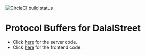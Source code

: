 ![CircleCI build status](https://circleci.com/gh/delta/dalal-street-proto.png)

# Protocol Buffers for DalalStreet
- Click [here](https://github.com/delta/dalal-street-server) for the server code.
- Click [here](https://github.com/delta/dalal-street-web) for the frontend code.
